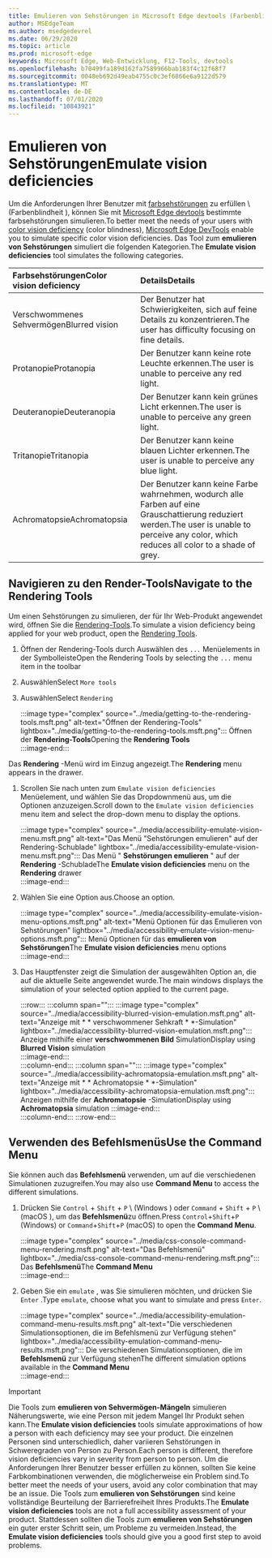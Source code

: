 ```yaml
---
title: Emulieren von Sehstörungen in Microsoft Edge devtools (Farbenblindheit)
author: MSEdgeTeam
ms.author: msedgedevrel
ms.date: 06/29/2020
ms.topic: article
ms.prod: microsoft-edge
keywords: Microsoft Edge, Web-Entwicklung, F12-Tools, devtools
ms.openlocfilehash: b70499fa189d162fa7589966bab183f4c12f68f7
ms.sourcegitcommit: 0048eb692d49eab4755c0c3ef6866e6a9122d579
ms.translationtype: MT
ms.contentlocale: de-DE
ms.lasthandoff: 07/01/2020
ms.locfileid: "10843921"
---
```

# <span data-ttu-id="fd807-103">Emulieren von Sehstörungen</span><span class="sxs-lookup"><span data-stu-id="fd807-103">Emulate vision deficiencies</span></span>

<span data-ttu-id="fd807-104">Um die Anforderungen Ihrer Benutzer mit [farbsehstörungen][ColorblindawarenessMain] zu erfüllen \ (Farbenblindheit \), können Sie mit [Microsoft Edge devtools][MicrosoftEdgeDevTools] bestimmte farbsehstörungen simulieren.</span><span class="sxs-lookup"><span data-stu-id="fd807-104">To better meet the needs of your users with [color vision deficiency][ColorblindawarenessMain] \(color blindness\), [Microsoft Edge DevTools][MicrosoftEdgeDevTools] enable you to simulate specific color vision deficiencies.</span></span>  <span data-ttu-id="fd807-105">Das Tool zum **emulieren von Sehstörungen** simuliert die folgenden Kategorien.</span><span class="sxs-lookup"><span data-stu-id="fd807-105">The **Emulate vision deficiencies** tool simulates the following categories.</span></span>  

| <span data-ttu-id="fd807-106">Farbsehstörungen</span><span class="sxs-lookup"><span data-stu-id="fd807-106">Color vision deficiency</span></span> | <span data-ttu-id="fd807-107">Details</span><span class="sxs-lookup"><span data-stu-id="fd807-107">Details</span></span> |  
|:--- |:--- |  
| <span data-ttu-id="fd807-108">Verschwommenes Sehvermögen</span><span class="sxs-lookup"><span data-stu-id="fd807-108">Blurred vision</span></span> | <span data-ttu-id="fd807-109">Der Benutzer hat Schwierigkeiten, sich auf feine Details zu konzentrieren.</span><span class="sxs-lookup"><span data-stu-id="fd807-109">The user has difficulty focusing on fine details.</span></span> |   
| <span data-ttu-id="fd807-110">Protanopie</span><span class="sxs-lookup"><span data-stu-id="fd807-110">Protanopia</span></span> | <span data-ttu-id="fd807-111">Der Benutzer kann keine rote Leuchte erkennen.</span><span class="sxs-lookup"><span data-stu-id="fd807-111">The user is unable to perceive any red light.</span></span> |  
| <span data-ttu-id="fd807-112">Deuteranopie</span><span class="sxs-lookup"><span data-stu-id="fd807-112">Deuteranopia</span></span> | <span data-ttu-id="fd807-113">Der Benutzer kann kein grünes Licht erkennen.</span><span class="sxs-lookup"><span data-stu-id="fd807-113">The user is unable to perceive any green light.</span></span> |  
| <span data-ttu-id="fd807-114">Tritanopie</span><span class="sxs-lookup"><span data-stu-id="fd807-114">Tritanopia</span></span> | <span data-ttu-id="fd807-115">Der Benutzer kann keine blauen Lichter erkennen.</span><span class="sxs-lookup"><span data-stu-id="fd807-115">The user is unable to perceive any blue light.</span></span> |  
| <span data-ttu-id="fd807-116">Achromatopsie</span><span class="sxs-lookup"><span data-stu-id="fd807-116">Achromatopsia</span></span> | <span data-ttu-id="fd807-117">Der Benutzer kann keine Farbe wahrnehmen, wodurch alle Farben auf eine Grauschattierung reduziert werden.</span><span class="sxs-lookup"><span data-stu-id="fd807-117">The user is unable to perceive any color, which reduces all color to a shade of grey.</span></span> |  

## <span data-ttu-id="fd807-118">Navigieren zu den Render-Tools</span><span class="sxs-lookup"><span data-stu-id="fd807-118">Navigate to the Rendering Tools</span></span>  

<span data-ttu-id="fd807-119">Um einen Sehstörungen zu simulieren, der für Ihr Web-Produkt angewendet wird, öffnen Sie die [Rendering-Tools][RenderingTools].</span><span class="sxs-lookup"><span data-stu-id="fd807-119">To simulate a vision deficiency being applied for your web product, open the [Rendering Tools][RenderingTools].</span></span>  

1.  <span data-ttu-id="fd807-120">Öffnen der Rendering-Tools durch Auswählen des `...` Menüelements in der Symbolleiste</span><span class="sxs-lookup"><span data-stu-id="fd807-120">Open the Rendering Tools by selecting the `...` menu item in the toolbar</span></span>  
1.  <span data-ttu-id="fd807-121">Auswählen</span><span class="sxs-lookup"><span data-stu-id="fd807-121">Select</span></span> `More tools`  
1.  <span data-ttu-id="fd807-122">Auswählen</span><span class="sxs-lookup"><span data-stu-id="fd807-122">Select</span></span> `Rendering`  
    
    :::image type="complex" source="../media/getting-to-the-rendering-tools.msft.png" alt-text="Öffnen der Rendering-Tools" lightbox="../media/getting-to-the-rendering-tools.msft.png":::
       <span data-ttu-id="fd807-124">Öffnen der **Rendering-Tools**</span><span class="sxs-lookup"><span data-stu-id="fd807-124">Opening the **Rendering Tools**</span></span>  
    :::image-end:::  

<span data-ttu-id="fd807-125">Das **Rendering** -Menü wird im Einzug angezeigt.</span><span class="sxs-lookup"><span data-stu-id="fd807-125">The **Rendering** menu appears in the drawer.</span></span>  

1.  <span data-ttu-id="fd807-126">Scrollen Sie nach unten zum `Emulate vision deficiencies` Menüelement, und wählen Sie das Dropdownmenü aus, um die Optionen anzuzeigen.</span><span class="sxs-lookup"><span data-stu-id="fd807-126">Scroll down to the `Emulate vision deficiencies` menu item and select the drop-down menu to display the options.</span></span>  
    
    :::image type="complex" source="../media/accessibility-emulate-vision-menu.msft.png" alt-text="Das Menü "Sehstörungen emulieren" auf der Rendering-Schublade" lightbox="../media/accessibility-emulate-vision-menu.msft.png":::
       <span data-ttu-id="fd807-128">Das Menü " **Sehstörungen emulieren** " auf der **Rendering** -Schublade</span><span class="sxs-lookup"><span data-stu-id="fd807-128">The **Emulate vision deficiencies** menu on the **Rendering** drawer</span></span>  
    :::image-end:::  
    
1.  <span data-ttu-id="fd807-129">Wählen Sie eine Option aus.</span><span class="sxs-lookup"><span data-stu-id="fd807-129">Choose an option.</span></span>  
    
    :::image type="complex" source="../media/accessibility-emulate-vision-menu-options.msft.png" alt-text="Menü Optionen für das Emulieren von Sehstörungen" lightbox="../media/accessibility-emulate-vision-menu-options.msft.png":::
       <span data-ttu-id="fd807-131">Menü Optionen für das **emulieren von Sehstörungen**</span><span class="sxs-lookup"><span data-stu-id="fd807-131">The **Emulate vision deficiencies** menu options</span></span>  
    :::image-end:::  
    
1.  <span data-ttu-id="fd807-132">Das Hauptfenster zeigt die Simulation der ausgewählten Option an, die auf die aktuelle Seite angewendet wurde.</span><span class="sxs-lookup"><span data-stu-id="fd807-132">The main windows displays the simulation of your selected option applied to the current page.</span></span>  
    
    :::row:::
       :::column span="":::
          :::image type="complex" source="../media/accessibility-blurred-vision-emulation.msft.png" alt-text="Anzeige mit \* \* verschwommener Sehkraft \* \*-Simulation" lightbox="../media/accessibility-blurred-vision-emulation.msft.png":::
             <span data-ttu-id="fd807-134">Anzeige mithilfe einer **verschwommenen Bild** Simulation</span><span class="sxs-lookup"><span data-stu-id="fd807-134">Display using **Blurred Vision** simulation</span></span>  
          :::image-end:::  
       :::column-end:::
       :::column span="":::
          :::image type="complex" source="../media/accessibility-achromatopsia-emulation.msft.png" alt-text="Anzeige mit \* \* Achromatopsie \* \*-Simulation" lightbox="../media/accessibility-achromatopsia-emulation.msft.png":::
             <span data-ttu-id="fd807-136">Anzeigen mithilfe der **Achromatopsie** -Simulation</span><span class="sxs-lookup"><span data-stu-id="fd807-136">Display using **Achromatopsia** simulation</span></span> :::image-end:::  
       :::column-end:::
    :::row-end:::
    
## <span data-ttu-id="fd807-137">Verwenden des Befehlsmenüs</span><span class="sxs-lookup"><span data-stu-id="fd807-137">Use the Command Menu</span></span>  

<span data-ttu-id="fd807-138">Sie können auch das **Befehlsmenü** verwenden, um auf die verschiedenen Simulationen zuzugreifen.</span><span class="sxs-lookup"><span data-stu-id="fd807-138">You may also use **Command Menu** to access the different simulations.</span></span>  

1.  <span data-ttu-id="fd807-139">Drücken Sie `Control` + `Shift` + `P` \ (Windows \) oder `Command` + `Shift` + `P` \ (macOS \), um das **Befehlsmenü**zu öffnen.</span><span class="sxs-lookup"><span data-stu-id="fd807-139">Press `Control`+`Shift`+`P` \(Windows\) or `Command`+`Shift`+`P` \(macOS\) to open the **Command Menu**.</span></span>  
    
    :::image type="complex" source="../media/css-console-command-menu-rendering.msft.png" alt-text="Das Befehlsmenü" lightbox="../media/css-console-command-menu-rendering.msft.png":::
       <span data-ttu-id="fd807-141">Das **Befehlsmenü**</span><span class="sxs-lookup"><span data-stu-id="fd807-141">The **Command Menu**</span></span>  
    :::image-end:::  
    
1.  <span data-ttu-id="fd807-142">Geben Sie ein `emulate` , was Sie simulieren möchten, und drücken Sie `Enter` .</span><span class="sxs-lookup"><span data-stu-id="fd807-142">Type `emulate`, choose what you want to simulate and press `Enter`.</span></span>  
    
    :::image type="complex" source="../media/accessibility-emulation-command-menu-results.msft.png" alt-text="Die verschiedenen Simulationsoptionen, die im Befehlsmenü zur Verfügung stehen" lightbox="../media/accessibility-emulation-command-menu-results.msft.png":::
       <span data-ttu-id="fd807-144">Die verschiedenen Simulationsoptionen, die im **Befehlsmenü** zur Verfügung stehen</span><span class="sxs-lookup"><span data-stu-id="fd807-144">The different simulation options available in the **Command Menu**</span></span>  
    :::image-end:::  
    
> [!IMPORTANT]
> <span data-ttu-id="fd807-145">Die Tools zum **emulieren von Sehvermögen-Mängeln** simulieren Näherungswerte, wie eine Person mit jedem Mangel Ihr Produkt sehen kann.</span><span class="sxs-lookup"><span data-stu-id="fd807-145">The **Emulate vision deficiencies** tools simulate approximations of how a person with each deficiency may see your product.</span></span>  <span data-ttu-id="fd807-146">Die einzelnen Personen sind unterschiedlich, daher variieren Sehstörungen in Schweregraden von Person zu Person.</span><span class="sxs-lookup"><span data-stu-id="fd807-146">Each person is different, therefore vision deficiencies vary in severity from person to person.</span></span>  <span data-ttu-id="fd807-147">Um die Anforderungen Ihrer Benutzer besser erfüllen zu können, sollten Sie keine Farbkombinationen verwenden, die möglicherweise ein Problem sind.</span><span class="sxs-lookup"><span data-stu-id="fd807-147">To better meet the needs of your users, avoid any color combination that may be an issue.</span></span>  <span data-ttu-id="fd807-148">Die Tools zum **emulieren von Sehstörungen** sind keine vollständige Beurteilung der Barrierefreiheit Ihres Produkts.</span><span class="sxs-lookup"><span data-stu-id="fd807-148">The **Emulate vision deficiencies** tools are not a full accessibility assessment of your product.</span></span>  <span data-ttu-id="fd807-149">Stattdessen sollten die Tools zum **emulieren von Sehstörungen** ein guter erster Schritt sein, um Probleme zu vermeiden.</span><span class="sxs-lookup"><span data-stu-id="fd807-149">Instead, the **Emulate vision deficiencies** tools should  give you a good first step to avoid problems.</span></span>  

<!-- links -->  

[MicrosoftEdgeDevTools]: /microsoft-edge/devtools-guide-chromium "Microsoft Edge (Chrom)-Entwickler Tools"  
[ColorblindawarenessMain]: http://www.colourblindawareness.org "Die Organisation der farbenblinden Sensibilisierung"  
[AmfcbMain]: https://www.amfcb.org "Die amerikanische Stiftung für das Farben Blind (AFCB)"  
[RenderingTools]: /microsoft-edge/devtools-guide-chromium/rendering-tools "Microsoft Edge (Chrom)-Rendering-Tools"  
